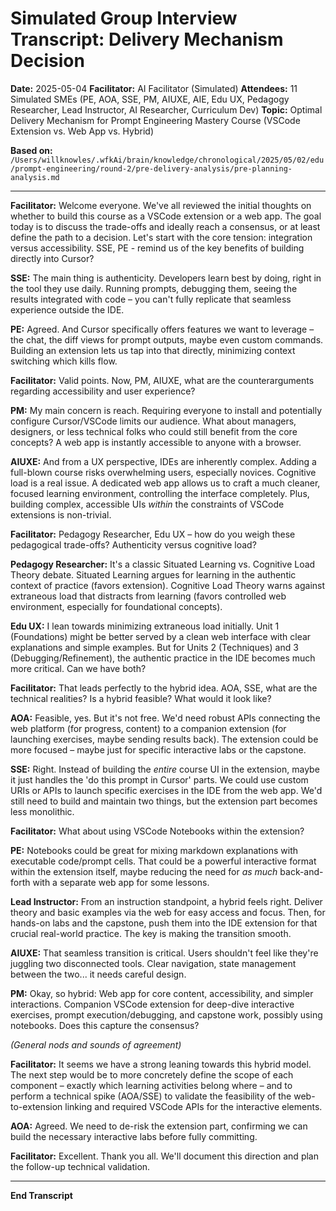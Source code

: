 # Simulated Group Interview Transcript: Delivery Mechanism Decision

**Date:** 2025-05-04
**Facilitator:** AI Facilitator (Simulated)
**Attendees:** 11 Simulated SMEs (PE, AOA, SSE, PM, AIUXE, AIE, Edu UX, Pedagogy Researcher, Lead Instructor, AI Researcher, Curriculum Dev)
**Topic:** Optimal Delivery Mechanism for Prompt Engineering Mastery Course (VSCode Extension vs. Web App vs. Hybrid)

**Based on:** `/Users/willknowles/.wfkAi/brain/knowledge/chronological/2025/05/02/edu/prompt-engineering/round-2/pre-delivery-analysis/pre-planning-analysis.md`

---

**Facilitator:** Welcome everyone. We've all reviewed the initial thoughts on whether to build this course as a VSCode extension or a web app. The goal today is to discuss the trade-offs and ideally reach a consensus, or at least define the path to a decision. Let's start with the core tension: integration versus accessibility. SSE, PE - remind us of the key benefits of building directly into Cursor?

**SSE:** The main thing is authenticity. Developers learn best by doing, right in the tool they use daily. Running prompts, debugging them, seeing the results integrated with code – you can't fully replicate that seamless experience outside the IDE.

**PE:** Agreed. And Cursor specifically offers features we want to leverage – the chat, the diff views for prompt outputs, maybe even custom commands. Building an extension lets us tap into that directly, minimizing context switching which kills flow.

**Facilitator:** Valid points. Now, PM, AIUXE, what are the counterarguments regarding accessibility and user experience?

**PM:** My main concern is reach. Requiring everyone to install and potentially configure Cursor/VSCode limits our audience. What about managers, designers, or less technical folks who could still benefit from the core concepts? A web app is instantly accessible to anyone with a browser.

**AIUXE:** And from a UX perspective, IDEs are inherently complex. Adding a full-blown course risks overwhelming users, especially novices. Cognitive load is a real issue. A dedicated web app allows us to craft a much cleaner, focused learning environment, controlling the interface completely. Plus, building complex, accessible UIs *within* the constraints of VSCode extensions is non-trivial.

**Facilitator:** Pedagogy Researcher, Edu UX – how do you weigh these pedagogical trade-offs? Authenticity versus cognitive load?

**Pedagogy Researcher:** It's a classic Situated Learning vs. Cognitive Load Theory debate. Situated Learning argues for learning in the authentic context of practice (favors extension). Cognitive Load Theory warns against extraneous load that distracts from learning (favors controlled web environment, especially for foundational concepts).

**Edu UX:** I lean towards minimizing extraneous load initially. Unit 1 (Foundations) might be better served by a clean web interface with clear explanations and simple examples. But for Units 2 (Techniques) and 3 (Debugging/Refinement), the authentic practice in the IDE becomes much more critical. Can we have both?

**Facilitator:** That leads perfectly to the hybrid idea. AOA, SSE, what are the technical realities? Is a hybrid feasible? What would it look like?

**AOA:** Feasible, yes. But it's not free. We'd need robust APIs connecting the web platform (for progress, content) to a companion extension (for launching exercises, maybe sending results back). The extension could be more focused – maybe just for specific interactive labs or the capstone.

**SSE:** Right. Instead of building the *entire* course UI in the extension, maybe it just handles the 'do this prompt in Cursor' parts. We could use custom URIs or APIs to launch specific exercises in the IDE from the web app. We'd still need to build and maintain two things, but the extension part becomes less monolithic.

**Facilitator:** What about using VSCode Notebooks within the extension?

**PE:** Notebooks could be great for mixing markdown explanations with executable code/prompt cells. That could be a powerful interactive format within the extension itself, maybe reducing the need for *as much* back-and-forth with a separate web app for some lessons.

**Lead Instructor:** From an instruction standpoint, a hybrid feels right. Deliver theory and basic examples via the web for easy access and focus. Then, for hands-on labs and the capstone, push them into the IDE extension for that crucial real-world practice. The key is making the transition smooth.

**AIUXE:** That seamless transition is critical. Users shouldn't feel like they're juggling two disconnected tools. Clear navigation, state management between the two... it needs careful design.

**PM:** Okay, so hybrid: Web app for core content, accessibility, and simpler interactions. Companion VSCode extension for deep-dive interactive exercises, prompt execution/debugging, and capstone work, possibly using notebooks. Does this capture the consensus?

*(General nods and sounds of agreement)*

**Facilitator:** It seems we have a strong leaning towards this hybrid model. The next step would be to more concretely define the scope of each component – exactly which learning activities belong where – and to perform a technical spike (AOA/SSE) to validate the feasibility of the web-to-extension linking and required VSCode APIs for the interactive elements.

**AOA:** Agreed. We need to de-risk the extension part, confirming we can build the necessary interactive labs before fully committing.

**Facilitator:** Excellent. Thank you all. We'll document this direction and plan the follow-up technical validation.

---
**End Transcript** 